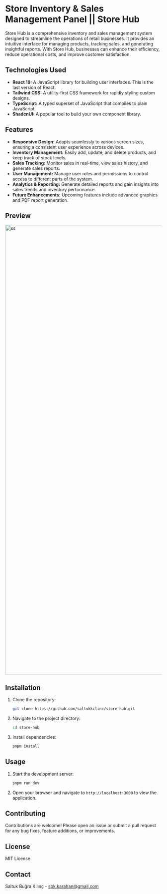 # Store Inventory & Sales Management Panel || Store Hub

Store Hub is a comprehensive inventory and sales management system designed to streamline the operations of retail businesses. It provides an intuitive interface for managing products, tracking sales, and generating insightful reports. With Store Hub, businesses can enhance their efficiency, reduce operational costs, and improve customer satisfaction.

## Technologies Used

*   **React 19:** A JavaScript library for building user interfaces. This is the last version of React.
*   **Tailwind CSS:** A utility-first CSS framework for rapidly styling custom designs.
*   **TypeScript:** A typed superset of JavaScript that compiles to plain JavaScript.
*   **ShadcnUI:** A popular tool to build your own component library.

## Features

*   **Responsive Design:** Adapts seamlessly to various screen sizes, ensuring a consistent user experience across devices.
*   **Inventory Management:** Easily add, update, and delete products, and keep track of stock levels.
*   **Sales Tracking:** Monitor sales in real-time, view sales history, and generate sales reports.
*   **User Management:** Manage user roles and permissions to control access to different parts of the system.
*   **Analytics & Reporting:** Generate detailed reports and gain insights into sales trends and inventory performance.
*   **Future Enhancements:** Upcoming features include advanced graphics and PDF report generation.

## Preview

<img width="1440" alt="ss" src="https://github.com/user-attachments/assets/9b6f0526-58f7-4122-8920-58a77cd1307b" />

## Installation

1.  Clone the repository:
    ```bash
    git clone https://github.com/saltukkilinc/store-hub.git
    ```
2.  Navigate to the project directory:
    ```bash
    cd store-hub
    ```
3.  Install dependencies:
    ```bash
    pnpm install
    ```

## Usage

1.  Start the development server:
    ```bash
    pnpm run dev
    ```
2.  Open your browser and navigate to `http://localhost:3000` to view the application.

## Contributing

Contributions are welcome! Please open an issue or submit a pull request for any bug fixes, feature additions, or improvements.

## License

MIT License

## Contact

Saltuk Buğra Kılınç - sbk.karahan@gmail.com
